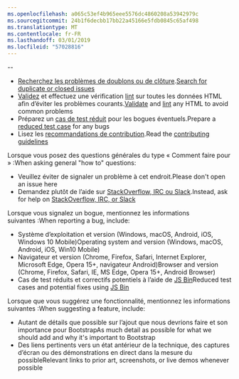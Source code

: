 ```yaml
---
ms.openlocfilehash: a065c53ef4b965eee5576dc4860208a53942979c
ms.sourcegitcommit: 24b1f6decbb17bb22a45166e5fdb0845c65af498
ms.translationtype: MT
ms.contentlocale: fr-FR
ms.lasthandoff: 03/01/2019
ms.locfileid: "57028816"
---
```

--

- <span data-ttu-id="4d4e5-101">[Recherchez les problèmes de doublons ou de clôture](https://github.com/twbs/bootstrap/issues?utf8=%E2%9C%93&q=is%3Aissue).</span><span class="sxs-lookup"><span data-stu-id="4d4e5-101">[Search for duplicate or closed issues](https://github.com/twbs/bootstrap/issues?utf8=%E2%9C%93&q=is%3Aissue)</span></span>
- <span data-ttu-id="4d4e5-102">[Validez](http://validator.w3.org/nu/) et effectuez une vérification [lint](https://github.com/twbs/bootlint#in-the-browser) sur toutes les données HTML afin d’éviter les problèmes courants.</span><span class="sxs-lookup"><span data-stu-id="4d4e5-102">[Validate](http://validator.w3.org/nu/) and [lint](https://github.com/twbs/bootlint#in-the-browser) any HTML to avoid common problems</span></span>
- <span data-ttu-id="4d4e5-103">Préparez un [cas de test réduit](https://css-tricks.com/reduced-test-cases/) pour les bogues éventuels.</span><span class="sxs-lookup"><span data-stu-id="4d4e5-103">Prepare a [reduced test case](https://css-tricks.com/reduced-test-cases/) for any bugs</span></span>
- <span data-ttu-id="4d4e5-104">Lisez les [recommandations de contribution](https://github.com/twbs/bootstrap/blob/master/CONTRIBUTING.md).</span><span class="sxs-lookup"><span data-stu-id="4d4e5-104">Read the [contributing guidelines](https://github.com/twbs/bootstrap/blob/master/CONTRIBUTING.md)</span></span>

<span data-ttu-id="4d4e5-105">Lorsque vous posez des questions générales du type « Comment faire pour » :</span><span class="sxs-lookup"><span data-stu-id="4d4e5-105">When asking general "how to" questions:</span></span>

- <span data-ttu-id="4d4e5-106">Veuillez éviter de signaler un problème à cet endroit.</span><span class="sxs-lookup"><span data-stu-id="4d4e5-106">Please don't open an issue here</span></span>
- <span data-ttu-id="4d4e5-107">Demandez plutôt de l’aide sur [StackOverflow, IRC ou Slack](https://github.com/twbs/bootstrap/blob/master/README.md#community).</span><span class="sxs-lookup"><span data-stu-id="4d4e5-107">Instead, ask for help on [StackOverflow, IRC, or Slack](https://github.com/twbs/bootstrap/blob/master/README.md#community)</span></span>

<span data-ttu-id="4d4e5-108">Lorsque vous signalez un bogue, mentionnez les informations suivantes :</span><span class="sxs-lookup"><span data-stu-id="4d4e5-108">When reporting a bug, include:</span></span>

- <span data-ttu-id="4d4e5-109">Système d’exploitation et version (Windows, macOS, Android, iOS, Windows 10 Mobile)</span><span class="sxs-lookup"><span data-stu-id="4d4e5-109">Operating system and version (Windows, macOS, Android, iOS, Win10 Mobile)</span></span>
- <span data-ttu-id="4d4e5-110">Navigateur et version (Chrome, Firefox, Safari, Internet Explorer, Microsoft Edge, Opera 15+, navigateur Android)</span><span class="sxs-lookup"><span data-stu-id="4d4e5-110">Browser and version (Chrome, Firefox, Safari, IE, MS Edge, Opera 15+, Android Browser)</span></span>
- <span data-ttu-id="4d4e5-111">Cas de test réduits et correctifs potentiels à l’aide de [JS Bin](https://jsbin.com)</span><span class="sxs-lookup"><span data-stu-id="4d4e5-111">Reduced test cases and potential fixes using [JS Bin](https://jsbin.com)</span></span>

<span data-ttu-id="4d4e5-112">Lorsque que vous suggérez une fonctionnalité, mentionnez les informations suivantes :</span><span class="sxs-lookup"><span data-stu-id="4d4e5-112">When suggesting a feature, include:</span></span>

- <span data-ttu-id="4d4e5-113">Autant de détails que possible sur l’ajout que nous devrions faire et son importance pour Bootstrap</span><span class="sxs-lookup"><span data-stu-id="4d4e5-113">As much detail as possible for what we should add and why it's important to Bootstrap</span></span>
- <span data-ttu-id="4d4e5-114">Des liens pertinents vers un état antérieur de la technique, des captures d’écran ou des démonstrations en direct dans la mesure du possible</span><span class="sxs-lookup"><span data-stu-id="4d4e5-114">Relevant links to prior art, screenshots, or live demos whenever possible</span></span>
